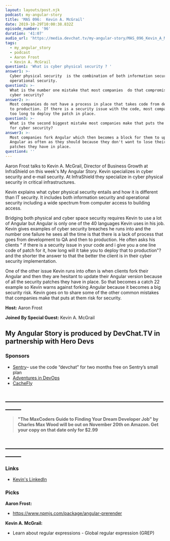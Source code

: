 ```yaml
---
layout: layouts/post.njk
podcast: my-angular-story
title: 'MAS 096:  Kevin A. McGrail'
date: 2019-10-29T10:00:38.832Z
episode_number: '96'
duration: '41:07'
audio_url: 'https://media.devchat.tv/my-angular-story/MAS_096_Kevin_A_McGrail.mp3'
tags:
  - my_angular_story
  - podcast
  - Aaron Frost
  - Kevin A. McGrail
question1: 'What is cyber physical security ? '
answer1: >-
  Cyber physical security  is the combination of both information security and
  operational security.
question2: >-
  What is the number one mistake that most companies  do that compromises their
  cyber security? 
answer2: >-
  Most companies do not have a process in place that takes code from development
  to production. If there is a security issue with the code, most companies take
  too long to deploy the patch in place. 
question3: >-
  What is the second biggest mistake most companies make that puts the at risk
  for cyber security?
answer3: >-
  Most companies fork Angular which then becomes a block for them to update
  Angular as often as they should because they don't want to lose their security
  patches they have in place. 
question4: ''
---
```

Aaron Frost talks to Kevin A. McGrail, Director of Business Growth at InfraShield on this week's My Angular Story. Kevin specializes in cyber security and e-mail security. At InfraShield they specialize in cyber physical security in critical infrastructures. 

Kevin explains what cyber physical security entails and how it is different than IT security. It includes both information security and operational security including a wide spectrum  from computer access to building access. 

Bridging both physical and cyber space security requires Kevin to use a lot of Angular but Angular is only one of the 40 languages Kevin uses in his job. Kevin gives examples of cyber security breaches he runs into and the number one failure he sees all the time is that there is a lack of process that goes from development to QA and then to production. He often asks his clients " if there is a security issue in your code and i give you a one line code of patch for it, how long will it take you to deploy that to production"? and the shorter the answer to that the better the client is in their cyber security implementation. 

One of the other issue Kevin runs into often is when clients fork their Angular and then they are hesitant to update their Angular version because of all the security patches they have in place. So that becomes a catch 22 example so Kevin warns against forking Angular because it becomes a big security risk. Kevin goes on to share some of the other common mistakes that companies make that puts at them risk for security. 

**Host:** Aaron Frost

**Joined By Special Guest:** Kevin A. McGrail

## **My Angular Story is produced by DevChat.TV in partnership with Hero Devs**

### **Sponsors**

* [Sentry](http://sentry.io/)– use the code “devchat” for two months free on Sentry’s small plan
* [Adventures in DevOps](https://devchat.tv/adventures-in-devops/)
* [CacheFly](https://www.cachefly.com/)

## **\_\_\_\_\_\_\_\_\_\_\_\_\_\_\_\_\_\_\_\_\_\_\_\_\_\_\_\_\_\_\_\_\_\_\_\_\_\_\_\_\_\_\_\_\_\_\_\_\_\_\_\_\_\__**

> **"The MaxCoders Guide to Finding Your Dream Developer Job" by Charles Max Wood will be out on November 20th on Amazon.  Get your copy on that date only for $2.99**

## **\_\_\_\_\_\_\_\_\_\_\_\_\_\_\_\_\_\_\_\_\_\_\_\_\_\_\_\_\_\_\_\_\_\_\_\_\_\_\_\_\_\_\_\_\_\_\_\_\_\_\_\_\_\__**

### **Links**

* [Kevin's LinkedIn](https://www.linkedin.com/in/kmcgrail/)   

### **Picks**

**Aaron Frost:**

* <https://www.npmjs.com/package/angular-prerender>

**Kevin A. McGrail:**

* Learn about regular expressions - Global regular expression (GREP)
